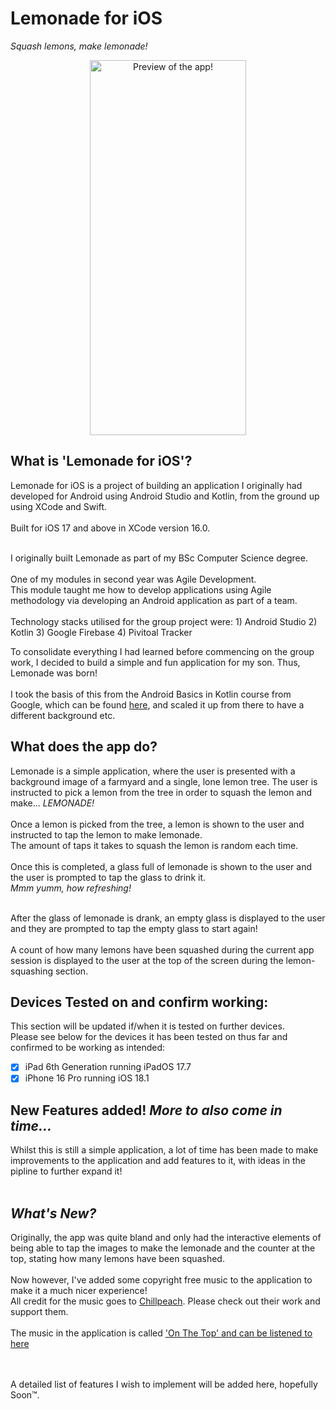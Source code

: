 # Lemonade for iOS

*Squash lemons, make lemonade!*

<p align="center">
  <img src="https://github.com/user-attachments/assets/0da0a5c4-6eb2-4695-98ec-c2e9ad80571b" width="250" height="600" alt="Preview of the app!">
</p>


## What is 'Lemonade for iOS'?

Lemonade for iOS is a project of building an application I originally had developed for Android using Android Studio and Kotlin, from the ground up using XCode and Swift.
<br><br>Built for iOS 17 and above in XCode version 16.0. 

<br>
I originally built Lemonade as part of my BSc Computer Science degree. 
<br><br>One of my modules in second year was Agile Development. 
<br>This module taught me how to develop applications using Agile methodology via developing an Android application as part of a team.
<br><br>Technology stacks utilised for the group project were:
1) Android Studio
2) Kotlin
3) Google Firebase
4) Pivitoal Tracker

To consolidate everything I had learned before commencing on the group work, I decided to build a simple and fun application for my son. Thus, Lemonade was born!
<br><br> I took the basis of this from the Android Basics in Kotlin course from Google, which can be found [here](https://developer.android.com/courses/android-basics-compose/course), and scaled it up from there to have a different background etc.

## What does the app do?
Lemonade is a simple application, where the user is presented with a background image of a farmyard and a single, lone lemon tree. The user is instructed to pick a lemon from the tree in order to squash the lemon and make... *LEMONADE!*
<br><br>Once a lemon is picked from the tree, a lemon is shown to the user and instructed to tap the lemon to make lemonade. 
<br>The amount of taps it takes to squash the lemon is random each time. 
<br><br>Once this is completed, a glass full of lemonade is shown to the user and the user is prompted to tap the glass to drink it.
<br>*Mmm yumm, how refreshing!*

<br>After the glass of lemonade is drank, an empty glass is displayed to the user and they are prompted to tap the empty glass to start again!
<br><br>A count of how many lemons have been squashed during the current app session is displayed to the user at the top of the screen during the lemon-squashing section.

## Devices Tested on and confirm working:

This section will be updated if/when it is tested on further devices. 
<br>Please see below for the devices it has been tested on thus far and confirmed to be working as intended:
- [x] iPad 6th Generation running iPadOS 17.7
- [x] iPhone 16 Pro running iOS 18.1

## New Features added! *More to also come in time...*

Whilst this is still a simple application, a lot of time has been made to make improvements to the application and add features to it, with ideas in the pipline to further expand it!
<br><br>

*What's New?*
-------------

Originally, the app was quite bland and only had the interactive elements of being able to tap the images to make the lemonade and the counter at the top, stating how many lemons have been squashed. 
<br><br>Now however, I've added some copyright free music to the application to make it a much nicer experience!
<br> All credit for the music goes to [Chillpeach](https://www.youtube.com/@Chillpeach). Please check out their work and support them.
<br><br> The music in the application is called ['On The Top' and can be listened to here](https://www.youtube.com/watch?v=VwiHerRkCvk)

<br><br>
A detailed list of features I wish to implement will be added here, hopefully Soon™. 












